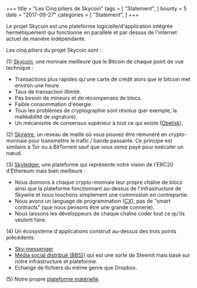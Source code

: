 +++
title = "Les Cinq piliers de Skycoin"
tags = [
    "Statement",
]
bounty = 5
date = "2017-09-27"
categories = [
    "Statement",
]
+++

Le projet Skycoin est une plateforme logicielle/d'application intégrée hermétiquement qui fonctionne en parallèle et par dessus de l'internet actuel de manière indépendante.

Les cinq piliers du projet Skycoin sont :

(1) [Skycoin](https://github.com/skycoin/skycoin), une monnaie meilleure que le Bitcoin de chaque point de vue technique :

 - Transactions plus rapides qu'une carte de crédit alors que le bitcoin met environ une heure.
 - Taux de transaction illimité.
 - Pas besoin de mineurs et de récompenses de blocs.
 - Faible consommation d'énergie.
 - Tous les problèmes de cryptographie sont résolus (par exemple, la malléabilité de signature).
 - Un mécanisme de consensus supérieur à tout ce qui existe
   ([Obelisk](/statement/obelisk-the-skycoin-consensus-algorithm/)).

(2) [Skywire](/tags/skywire/), un réseau de maille où vous pouvez être rémunéré en crypto-monnaie pour transmettre le trafic / bande passante. 
Ce principe est similaire à Tor ou à BitTorrent sauf que vous serez payé pour exécuter un nœud.

(3) [Skyledger](https://www.skyledger.net), une plateforme qui représente notre vision de l'ERC20 d'Ethereum mais bien meilleure :

 - Nous donnons à chaque crypto-monnaie leur propre chaîne de blocs ainsi que la plateforme fonctionnant au-dessus de l'infrastructure de Skywire et nous touchons simplement une commission en contrepartie.
 - Nous avons un language de programmation ([CX](/overview/cx-overview/)),
   pas de "smart contracts" (que nous pensons être une grande connerie).
 - Nous laissons les développeurs de chaque chaîne coder tout ce qu'ils veulent faire.

(4) Un écosystème d'applications construit au-dessus des trois points précédents.

 - [Sky-messenger](http://messenger.skycoin.net/)
 - [Média social distribué (BBS)](https://github.com/skycoin/bbs))
   qui est une sorte de Steemit mais basé sur notre infrastructure et plateforme.
 - Echange de fichiers du même genre que Dropbox. 

(5) Notre propre [plateforme matérielle](/statement/skywire-miner-hardware-for-the-next-internet/).
